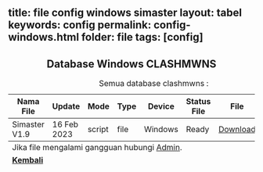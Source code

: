 title: file config windows simaster
layout: tabel
keywords: config
permalink: config-windows.html
folder: file
tags: [config]
---

<center><h2>Database Windows CLASHMWNS</h2></center>

<div class="container">
  <div class="row">
    <div class="col-xs-12">
      <table summary="database clashmwns" class="table table-bordered table-hover dt-responsive">
        <caption class="text-center" target="blank">Semua database clashmwns :</caption>
        <thead>
          <tr>
            <th>Nama File</th>
            <th>Update</th>
            <th>Mode</th>
            <th>Type</th>
            <th>Device</th>
            <th>Status File</th>
            <th>File</th>
            <th>Youtube</th>
          </tr>
        </thead>
        <tbody>
          <tr>
            <td>Simaster V1.9</td>
            <td>16 Feb 2023</td>
            <td>script</td>
            <td>file</td>
            <td>Windows</td>
            <td>Ready</td>
            <td><a href="https://safelink.id/J282QQd3" target="blank">Download</a></td>
            <td><a href="#" target="blank">Non Video</a></td>       
          </tr>
          </tbody>
          <tfoot>
          <tr>
          <td colspan="8" class="text-center">Jika file mengalami gangguan hubungi <a href="https://wa.me/6287764241047" target="_blank">Admin</a>.</td>
          </tr>
          <tr>
          <td colspan="8" class="text-center"><a href="/config-pusat.html"><b>Kembali</b></a></td>
          </tr>
          </tfoot>
          </table>
          </div>
          </div>
          </div>
